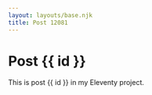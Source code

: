 ```yaml
---
layout: layouts/base.njk
title: Post 12081
---
```


# Post {{ id }}

This is post {{ id }} in my Eleventy project.
